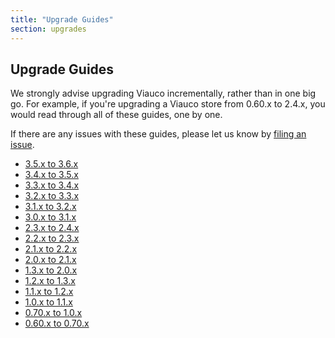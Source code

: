 ```yaml
---
title: "Upgrade Guides"
section: upgrades
---
```


## Upgrade Guides

We strongly advise upgrading Viauco incrementally, rather than in one big go. For example, if you're upgrading a Viauco store from 0.60.x to 2.4.x, you would read through all of these guides, one by one.

If there are any issues with these guides, please let us know by [filing an issue](https://github.com/viauco/viauco/issues/new).

* [3.5.x to 3.6.x](/developer/three-dot-five-to-three-dot-six)
* [3.4.x to 3.5.x](/developer/three-dot-four-to-three-dot-five)
* [3.3.x to 3.4.x](/developer/three-dot-three-to-three-dot-four)
* [3.2.x to 3.3.x](/developer/three-dot-two-to-three-dot-three)
* [3.1.x to 3.2.x](/developer/three-dot-one-to-three-dot-two)
* [3.0.x to 3.1.x](/developer/three-dot-oh-to-three-dot-one)
* [2.3.x to 2.4.x](/developer/two-dot-three-to-two-dot-four)
* [2.2.x to 2.3.x](/developer/two-dot-two-to-two-dot-three)
* [2.1.x to 2.2.x](/developer/two-dot-one-to-two-dot-two)
* [2.0.x to 2.1.x](/developer/two-dot-oh-to-two-dot-one)
* [1.3.x to 2.0.x](/developer/one-dot-three-to-two-dot-oh)
* [1.2.x to 1.3.x](/developer/one-dot-two-to-one-dot-three)
* [1.1.x to 1.2.x](/developer/one-dot-one-to-one-dot-two)
* [1.0.x to 1.1.x](/developer/one-dot-oh-to-one-dot-one)
* [0.70.x to 1.0.x](/developer/point-seventy-to-one-dot-oh)
* [0.60.x to 0.70.x](/developer/point-sixty-to-point-seventy)

